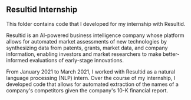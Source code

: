 ## Resultid Internship

This folder contains code that I developed for my internship with Resultid.

Resultid is an AI-powered business intelligence company whose platform allows for automated market assessments of new technologies by synthesizing data from patents, grants, market data, and company information, enabling investors and market researchers to make better-informed evaluations of early-stage innovations.

From January 2021 to March 2021, I worked with Resultid as a natural language processing (NLP) intern. Over the course of my internship, I developed code that allows for automated extraction of the names of a company's competitors given the company's 10-K financial report.
